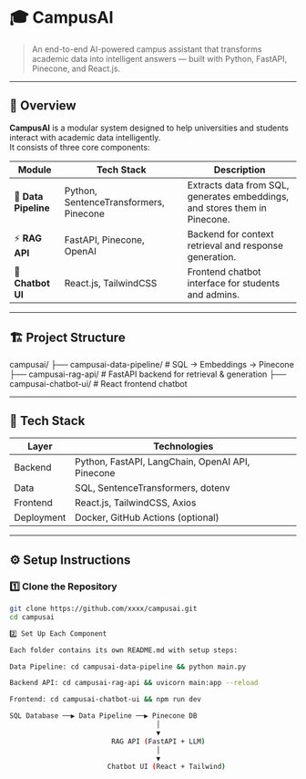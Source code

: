 # 🎓 CampusAI

> An end-to-end AI-powered campus assistant that transforms academic data into intelligent answers — built with Python, FastAPI, Pinecone, and React.js.

---

## 🧠 Overview

**CampusAI** is a modular system designed to help universities and students interact with academic data intelligently.  
It consists of three core components:

| Module | Tech Stack | Description |
|--------|-------------|--------------|
| 🧩 **Data Pipeline** | Python, SentenceTransformers, Pinecone | Extracts data from SQL, generates embeddings, and stores them in Pinecone. |
| ⚡ **RAG API** | FastAPI, Pinecone, OpenAI | Backend for context retrieval and response generation. |
| 💬 **Chatbot UI** | React.js, TailwindCSS | Frontend chatbot interface for students and admins. |

---

## 🏗️ Project Structure

campusai/
├── campusai-data-pipeline/ # SQL → Embeddings → Pinecone
├── campusai-rag-api/ # FastAPI backend for retrieval & generation
├── campusai-chatbot-ui/ # React frontend chatbot


---

## 🚀 Tech Stack

| Layer | Technologies |
|-------|---------------|
| Backend | Python, FastAPI, LangChain, OpenAI API, Pinecone |
| Data | SQL, SentenceTransformers, dotenv |
| Frontend | React.js, TailwindCSS, Axios |
| Deployment | Docker, GitHub Actions (optional) |

---

## ⚙️ Setup Instructions

### 1️⃣ Clone the Repository
```bash
git clone https://github.com/xxxx/campusai.git
cd campusai

2️⃣ Set Up Each Component

Each folder contains its own README.md with setup steps:

Data Pipeline: cd campusai-data-pipeline && python main.py

Backend API: cd campusai-rag-api && uvicorn main:app --reload

Frontend: cd campusai-chatbot-ui && npm run dev

SQL Database ──▶ Data Pipeline ──▶ Pinecone DB
                                    │
                                    ▼
                         RAG API (FastAPI + LLM)
                                    │
                                    ▼
                        Chatbot UI (React + Tailwind)
 
